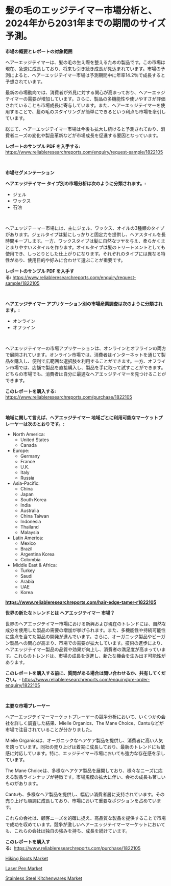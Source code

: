 <p><h1>髪の毛のエッジテイマー市場分析と、2024年から2031年までの期間のサイズ予測。</h1></p><p><strong>市場の概要とレポートの対象範囲</strong></p>
<p><p>ヘアーエッジテイマーは、髪の毛の生え際を整えるための製品です。この市場は現在、急速に成長しており、将来も引き続き成長が見込まれています。市場の予測によると、ヘアーエッジテイマー市場は予測期間中に年率14.2％で成長すると予想されています。</p><p>最新の市場動向では、消費者が外見に対する関心が高まっており、ヘアーエッジテイマーの需要が増加しています。さらに、製品の多機能性や使いやすさが評価されていることも市場成長に寄与しています。また、ヘアーエッジテイマーを使用することで、髪の毛のスタイリングが簡単にできるという利点も市場を牽引しています。</p><p>総じて、ヘアーエッジテイマー市場は今後も拡大し続けると予測されており、消費者ニーズの変化や製品革新などが市場成長を促進する要因となっています。</p></p>
<p><strong>レポートのサンプル PDF を入手する:</strong> <a href="https://www.reliableresearchreports.com/enquiry/request-sample/1822105">https://www.reliableresearchreports.com/enquiry/request-sample/1822105</a></p>
<p>&nbsp;</p>
<p><strong>市場セグメンテーション</strong></p>
<p><strong>ヘアエッジテイマー タイプ別の市場分析は次のように分類されます。:</strong></p>
<p><ul><li>ジェル</li><li>ワックス</li><li>石油</li></ul></p>
<p>&nbsp;</p>
<p><p>ヘアエッジテーマー市場には、主にジェル、ワックス、オイルの3種類のタイプがあります。ジェルタイプは髪にしっかりと固定力を提供し、ヘアスタイルを長時間キープします。一方、ワックスタイプは髪に自然なツヤを与え、柔らかくまとまりやすいスタイルを作ります。オイルタイプは髪のトリートメントとしても使用でき、しっとりとした仕上がりになります。それぞれのタイプには異なる特性があり、使用目的や好みに合わせて選ぶことが重要です。</p></p>
<p><strong>レポートのサンプル PDF を入手する:</strong>&nbsp;<a href="https://www.reliableresearchreports.com/enquiry/request-sample/1822105">https://www.reliableresearchreports.com/enquiry/request-sample/1822105</a></p>
<p>&nbsp;</p>
<p><strong> ヘアエッジテイマー アプリケーション別の市場産業調査は次のように分類されます。:</strong></p>
<p><ul><li>オンライン</li><li>オフライン</li></ul></p>
<p>&nbsp;</p>
<p><p>ヘアエッジテイマーの市場アプリケーションは、オンラインとオフラインの両方で展開されています。オンライン市場では、消費者はインターネットを通じて製品を購入し、便利で広範囲な選択肢を利用することができます。一方、オフライン市場では、店舗で製品を直接購入し、製品を手に取って試すことができます。どちらの市場でも、消費者は自分に最適なヘアエッジテイマーを見つけることができます。</p></p>
<p><strong>このレポートを購入する:</strong>&nbsp; <a href="https://www.reliableresearchreports.com/purchase/1822105">https://www.reliableresearchreports.com/purchase/1822105</a></p>
<p>&nbsp;</p>
<p><strong>地域に関して言えば、ヘアエッジテイマー 地域ごとに利用可能なマーケットプレーヤーは次のとおりです。:</strong></p>
<p><ul>
    <li>
        North America:
        <ul>
            <li>United States</li>
            <li>Canada</li>
        </ul>
    </li>
    <li>
        Europe:
        <ul>
            <li>Germany</li>
            <li>France</li>
            <li>U.K.</li>
            <li>Italy</li>
            <li>Russia</li>
        </ul>
    </li>
    <li>
        Asia-Pacific:
        <ul>
            <li>China</li>
            <li>Japan</li>
            <li>South Korea</li>
            <li>India</li>
            <li>Australia</li>
            <li>China Taiwan</li>
            <li>Indonesia</li>
            <li>Thailand</li>
            <li>Malaysia</li>
        </ul>
    </li>
    <li>
        Latin America:
        <ul>
            <li>Mexico</li>
            <li>Brazil</li>
            <li>Argentina Korea</li>
            <li>Colombia</li>
        </ul>
    </li>
    <li>
        Middle East & Africa:
        <ul>
            <li>Turkey</li>
            <li>Saudi</li>
            <li>Arabia</li>
            <li>UAE</li>
            <li>Korea</li>
        </ul>
    </li>
    </ul></p>
<p><strong><a href="https://www.reliableresearchreports.com/hair-edge-tamer-r1822105">https://www.reliableresearchreports.com/hair-edge-tamer-r1822105</a></strong>&nbsp;</p>
<p><strong>世界の新たなトレンドとは ヘアエッジテイマー 市場？</strong></p>
<p><p>世界のヘアエッジテイマー市場における新興および現在のトレンドには、自然な成分を使用した製品の需要の増加が挙げられます。また、多機能性や持続可能性に焦点を当てた製品の開発が進んでいます。さらに、オーガニック製品やビーガン製品への関心が高まり、市場での需要が拡大しています。技術の進歩により、ヘアエッジテイマー製品の品質や効果が向上し、消費者の満足度が高まっています。これらのトレンドは、市場の成長を促進し、新たな機会を生み出す可能性があります。</p></p>
<p><strong>このレポートを購入する前に、質問がある場合は問い合わせるか、共有してください。</strong>- <a href="https://www.reliableresearchreports.com/enquiry/pre-order-enquiry/1822105">https://www.reliableresearchreports.com/enquiry/pre-order-enquiry/1822105</a></p>
<p>&nbsp;</p>
<p><strong>主要な市場プレーヤー</strong></p>
<p><p>ヘアーエッジテイマーマーケットプレーヤーの競争分析において、いくつかの会社を詳しく調査した結果、Mielle Organics、The Mane Choice、Cantuなどが市場で注目されていることが分かりました。</p><p>Mielle Organicsは、オーガニックなヘアケア製品を提供し、消費者に高い人気を誇っています。同社の売り上げは着実に成長しており、最新のトレンドにも敏感に対応しています。特に、エッジテイマー市場においても強力な存在感を示しています。</p><p>The Mane Choiceは、多様なヘアケア製品を展開しており、様々なニーズに応える製品ラインナップが特徴です。市場規模の拡大に伴い、会社の成長も著しいものがあります。</p><p>Cantuも、多様なヘア製品を提供し、幅広い消費者層に支持されています。その売り上げも順調に成長しており、市場において重要なポジションを占めています。</p><p>これらの会社は、顧客ニーズを的確に捉え、高品質な製品を提供することで市場で成功を収めています。競争が激しいヘアーエッジテイマーマーケットにおいても、これらの会社は独自の強みを持ち、成長を続けています。</p></p>
<p><strong>このレポートを購入する:</strong>&nbsp;&nbsp;<a href="https://www.reliableresearchreports.com/purchase/1822105">https://www.reliableresearchreports.com/purchase/1822105</a></p>
<p><p><a href="https://www.linkedin.com/pulse/hiking-boots-market-analysis-its-cagr-segmentation-global-lehde?trackingId=O1eIWk0RzvuxVVbSNI5lqA%3D%3D">Hiking Boots Market</a></p><p><a href="https://www.linkedin.com/pulse/laser-pen-market-insights-cagr-trends-growth-strategies-pvjne?trackingId=%2F%2Bx2kAYJXtCZew5XtQWBDA%3D%3D">Laser Pen Market</a></p><p><a href="https://www.linkedin.com/pulse/stainless-steel-kitchenwares-market-furnishes-information-share-qjeye?trackingId=cTVDCea3rkQtZzSIxI7Y3Q%3D%3D">Stainless Steel Kitchenwares Market</a></p></p>